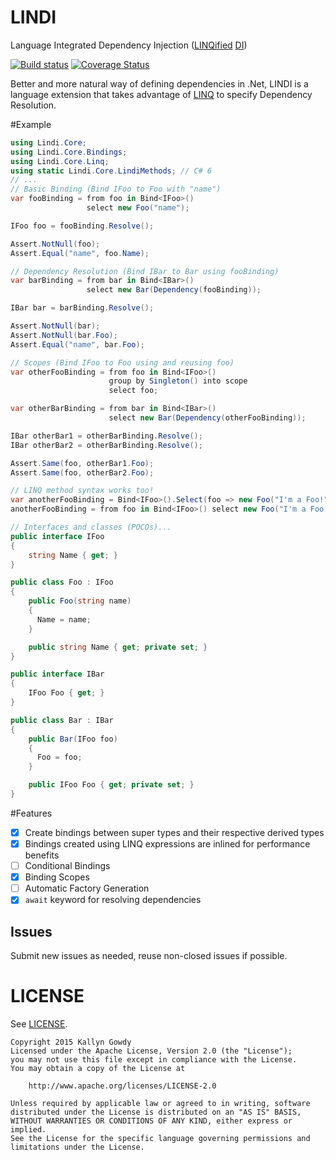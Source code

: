 # LINDI
Language Integrated Dependency Injection ([LINQified][linq] [DI][di])

[![Build status](https://ci.appveyor.com/api/projects/status/hkrqe6rakd7kuqbp/branch/master?svg=true&passingText=master%20|%20Passing&pendingText=master%20|%20Pending&failingText=master%20|%20Failing)](https://ci.appveyor.com/project/KallynGowdy/lindi/branch/master) [![Coverage Status](https://coveralls.io/repos/KallynGowdy/LINDI/badge.svg?branch=master)](https://coveralls.io/r/KallynGowdy/LINDI?branch=master)

Better and more natural way of defining dependencies in .Net, LINDI is a language extension that takes advantage of [LINQ][linq] to specify Dependency Resolution.

#Example

```csharp
using Lindi.Core;
using Lindi.Core.Bindings;
using Lindi.Core.Linq;
using static Lindi.Core.LindiMethods; // C# 6
// ...
// Basic Binding (Bind IFoo to Foo with "name")
var fooBinding = from foo in Bind<IFoo>()
                 select new Foo("name");

IFoo foo = fooBinding.Resolve();

Assert.NotNull(foo);
Assert.Equal("name", foo.Name);

// Dependency Resolution (Bind IBar to Bar using fooBinding)
var barBinding = from bar in Bind<IBar>()
                 select new Bar(Dependency(fooBinding));

IBar bar = barBinding.Resolve();

Assert.NotNull(bar);
Assert.NotNull(bar.Foo);
Assert.Equal("name", bar.Foo);

// Scopes (Bind IFoo to Foo using and reusing foo)
var otherFooBinding = from foo in Bind<IFoo>()
                      group by Singleton() into scope
                      select foo;

var otherBarBinding = from bar in Bind<IBar>()
                      select new Bar(Dependency(otherFooBinding));

IBar otherBar1 = otherBarBinding.Resolve();
IBar otherBar2 = otherBarBinding.Resolve();

Assert.Same(foo, otherBar1.Foo);
Assert.Same(foo, otherBar2.Foo);

// LINQ method syntax works too!
var anotherFooBinding = Bind<IFoo>().Select(foo => new Foo("I'm a Foo!"));
anotherFooBinding = from foo in Bind<IFoo>() select new Foo("I'm a Foo!");

// Interfaces and classes (POCOs)...
public interface IFoo
{
    string Name { get; }
}

public class Foo : IFoo
{
    public Foo(string name)
    {
      Name = name;
    }

    public string Name { get; private set; }
}

public interface IBar
{
    IFoo Foo { get; }
}

public class Bar : IBar
{
    public Bar(IFoo foo)
    {
      Foo = foo;
    }

    public IFoo Foo { get; private set; }
}
```

#Features

- [x] Create bindings between super types and their respective derived types
- [x] Bindings created using LINQ expressions are inlined for performance benefits
- [ ] Conditional Bindings
- [x] Binding Scopes
- [ ] Automatic Factory Generation
- [x] `await` keyword for resolving dependencies

## Issues
Submit new issues as needed, reuse non-closed issues if possible.

# LICENSE
See [LICENSE][license].

    Copyright 2015 Kallyn Gowdy
    Licensed under the Apache License, Version 2.0 (the "License");
    you may not use this file except in compliance with the License.
    You may obtain a copy of the License at

        http://www.apache.org/licenses/LICENSE-2.0

    Unless required by applicable law or agreed to in writing, software
    distributed under the License is distributed on an "AS IS" BASIS,
    WITHOUT WARRANTIES OR CONDITIONS OF ANY KIND, either express or implied.
    See the License for the specific language governing permissions and
    limitations under the License.


[di]: http://en.wikipedia.org/wiki/Dependency_injection
[linq]: https://msdn.microsoft.com/en-us/library/bb397926.aspx
[ioc]: http://en.wikipedia.org/wiki/Inversion_of_control
[pull-request]: https://help.github.com/articles/using-pull-requests/
[master-branch]: https://github.com/KallynGowdy/LINDI/tree/master
[license]: https://raw.githubusercontent.com/KallynGowdy/LINDI/master/LICENSE
